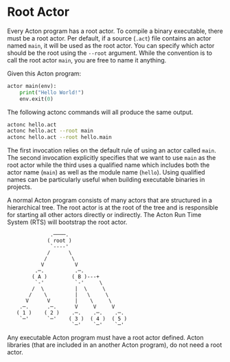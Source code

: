 # Root Actor

Every Acton program has a root actor. To compile a binary executable, there must be a root actor. Per default, if a source (`.act`) file contains an actor named `main`, it will be used as the root actor. You can specify which actor should be the root using the `--root` argument. While the convention is to call the root actor `main`, you are free to name it anything.

Given this Acton program:
```python
actor main(env):
    print("Hello World!")
    env.exit(0)
```

The following actonc commands will all produce the same output.
```sh
actonc hello.act
actonc hello.act --root main
actonc hello.act --root hello.main
```

The first invocation relies on the default rule of using an actor called `main`. The second invocation explicitly specifies that we want to use `main` as the root actor while the third uses a qualified name which includes both the actor name (`main`) as well as the module name (`hello`). Using qualified names can be particularly useful when building executable binaries in projects.

A normal Acton program consists of many actors that are structured in a hierarchical tree. The root actor is at the root of the tree and is responsible for starting all other actors directly or indirectly. The Acton Run Time System (RTS) will bootstrap the root actor.

```bob
              .────.
             ( root )
              `----'
             /      \
            /        \
           V          V
         .─.          .─.
        ( A )        ( B )---+
         `-'          `-'     \
        /  \          |  \     \
       /    \         |   \     \
      V      V        |    \     \
    .─.      .─.      V     V     V
   ( 1 )    ( 2 )    .─.    .─.    .─.
    `─'      `─'    ( 3 )  ( 4 )  ( 5 )
                     `─'    `─'    `─'
```

Any executable Acton program must have a root actor defined. Acton libraries (that are included in an another Acton program), do not need a root actor.
